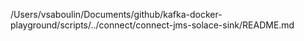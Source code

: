 /Users/vsaboulin/Documents/github/kafka-docker-playground/scripts/../connect/connect-jms-solace-sink/README.md